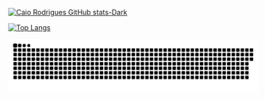 [![Caio Rodrigues GitHub stats-Dark](https://github-readme-stats.vercel.app/api?username=CaioRdSilva&show_icons=true&count_private=true&theme=dark#gh-dark-mode-only)](https://github.com/CaioRdSilva/github-readme-stats#gh-dark-mode-only)

[![Top Langs](https://github-readme-stats.vercel.app/api/top-langs/?username=CaioRdSilva&&hide=css&&show_icons=true&count_private=true&theme=dark#gh-dark-mode-only)](https://github.com/CaioRdSilva/github-readme-stats#gh-dark-mode-only)

![Snake animation](https://github.com/CaioRdSilva/CaioRdSilva/blob/output/github-contribution-grid-snake.svg)
